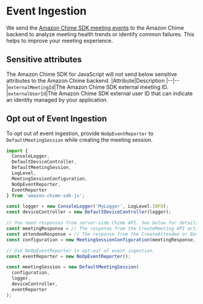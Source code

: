 # Event Ingestion

We send the [Amazon Chime SDK meeting events](https://aws.github.io/amazon-chime-sdk-js/modules/meetingevents.html#meeting-events-and-attributes) to the Amazon Chime backend to analyze meeting health trends or identify common failures. This helps to improve your meeting experience.

## Sensitive attributes

The Amazon Chime SDK for JavaScript will not send below sensitive attributes to the Amazon Chime backend.
|Attribute|Description
|--|--
|`externalMeetingId`|The Amazon Chime SDK external meeting ID.
|`externalUserId`|The Amazon Chime SDK external user ID that can indicate an identity managed by your application.
   
## Opt out of Event Ingestion
   
To opt out of event ingestion, provide `NoOpEventReporter` to `DefaultMeetingSession` while creating the meeting session.

```js
import {
  ConsoleLogger,
  DefaultDeviceController,
  DefaultMeetingSession,
  LogLevel,
  MeetingSessionConfiguration,
  NoOpEventReporter,
  EventReporter
} from 'amazon-chime-sdk-js';

const logger = new ConsoleLogger('MyLogger', LogLevel.INFO);
const deviceController = new DefaultDeviceController(logger);

// You need responses from server-side Chime API. See below for details.
const meetingResponse = // The response from the CreateMeeting API action.
const attendeeResponse = // The response from the CreateAttendee or BatchCreateAttendee API action.
const configuration = new MeetingSessionConfiguration(meetingResponse, attendeeResponse);

// Use NoOpEventReporter to opt-out of event ingestion.
const eventReporter = new NoOpEventReporter();

const meetingSession = new DefaultMeetingSession(
  configuration,
  logger,
  deviceController,
  eventReporter
);
```